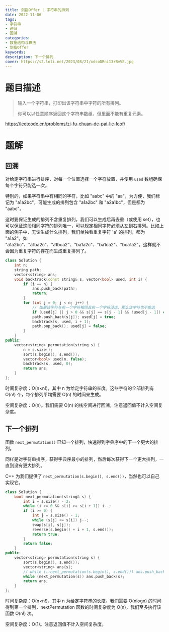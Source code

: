 ```yaml
---
title: 剑指Offer | 字符串的排列
date: 2022-11-06
tags:
- 字符串
- 递归
- 回溯
categories:
- 数据结构与算法
- 剑指Offer
keywords:
description: 下一个排列
cover: https://s2.loli.net/2023/08/21/xdsoDRni13rBvVE.jpg
---
```


# 题目描述

> 输入一个字符串，打印出该字符串中字符的所有排列。
> 
> 你可以以任意顺序返回这个字符串数组，但里面不能有重复元素。

https://leetcode.cn/problems/zi-fu-chuan-de-pai-lie-lcof/


# 题解
## 回溯

对给定字符串进行排序，对每一个位置选择一个字符放置，并使用 `used` 数组确保每个字符只能选一次。

特别的，如果字符串中有相同的字符，比如 "aabc" 中的 "aa"，为方便，我们标记为 "a1a2bc"，可能生成的排列包含 "a1a2bc" 和 "a2a1bc"，但是都为 "aabc"。

这时要保证生成的排列不含重复排列，我们可以生成后再去重（或使用 set），也可以保证这段相同字符的排列唯一，可以规定相同字符必须从左到右排列。比如上面的例子中，无论生成什么排列，我们单独看重复字符 'a' 的排列，都为 "a1a2"，如 "a1a2bc"、"a1ba2c"、"a1bca2"、"ba1a2c"、"ba1ca2"、"bca1a2"。这样就不会因为重复字符的存在而生成重复排列了。

``` C++
class Solution {
    int n;
    string path;
    vector<string> ans;
    void backtrack(const string& s, vector<bool> used, int i) {
        if (i == n) {
            ans.push_back(path);
            return;
        }
        for (int j = 0; j < n; j++) {
            // 如果该字符与前一个字符相同且前一个字符没选，那么该字符也不能选
            if (used[j] || j > 0 && s[j] == s[j - 1] && !used[j - 1]) continue;
            path.push_back(s[j]); used[j] = true;
            backtrack(s, used, i + 1);
            path.pop_back(); used[j] = false;
        }
    }
public:
    vector<string> permutation(string s) {
        n = s.size();
        sort(s.begin(), s.end());
        vector<bool> used(n, false);
        backtrack(s, used, 0);
        return ans;
    }
};
```
时间复杂度：O(n×n!)，其中 n 为给定字符串的长度。这些字符的全部排列有 O(n!) 个，每个排列平均需要 O(n) 的时间来生成。

空间复杂度：O(n)。我们需要 O(n) 的栈空间进行回溯，注意返回值不计入空间复杂度。

## 下一个排列

函数 `next_permutation()` 已知一个排列，快速得到字典序中的下一个更大的排列。

同样是对字符串排序，获得字典序最小的排列，然后每次获得下一个更大排列，一直到没有更大排列。

C++ 为我们提供了 `next_permutation(s.begin(), s.end())`，当然也可以自己实现它。

``` C++
class Solution {
    bool next_permutation(string& s) {
        int i = s.size() - 2;
        while (i >= 0 && s[i] >= s[i + 1]) i--;
        if (i >= 0) {
            int j = s.size() - 1;
            while (s[j] <= s[i]) j--;
            swap(s[i], s[j]);
            reverse(s.begin() + i + 1, s.end());
            return true;
        }
        return false;
    }
public:
    vector<string> permutation(string s) {
        sort(s.begin(), s.end());
        vector<string> ans{s};
        // while (::next_permutation(s.begin(), s.end())) ans.push_back(s);
        while (next_permutation(s)) ans.push_back(s);
        return ans;
    }
};
```

时间复杂度：O(n×n!)，其中 n 为给定字符串的长度。我们需要 O(nlog⁡n) 的时间得到第一个排列，nextPermutation 函数的时间复杂度为 O(n)，我们至多执行该函数 O(n!) 次。

空间复杂度：O(1)。注意返回值不计入空间复杂度。
